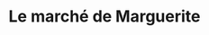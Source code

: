 ---
title: "Le marché de Marguerite"
url: /savigny-le-temple/le-marche-de-marguerite/
shop: Supermarkt
---